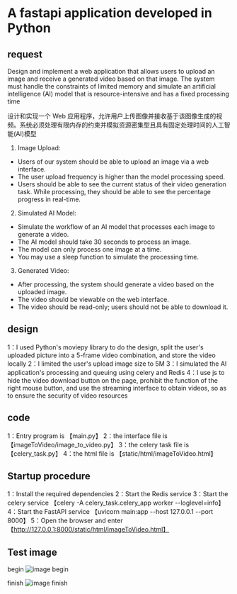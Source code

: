 # A fastapi application developed in Python

## request

Design and implement a web application that allows users to upload an image and receive a generated video based on that image.
The system must handle the constraints of limited memory and simulate an artificial intelligence (AI) model that is resource-intensive and has a fixed processing time

设计和实现一个 Web 应用程序，允许用户上传图像并接收基于该图像生成的视频。系统必须处理有限内存的约束并模拟资源密集型且具有固定处理时间的人工智能(AI)模型

1. Image Upload:

- Users of our system should be able to upload an image via a web interface.
- The user upload frequency is higher than the model processing speed.
- Users should be able to see the current status of their video generation task. While processing, they should be able to see the percentage progress in real-time.

2. Simulated AI Model:

- Simulate the workflow of an AI model that processes each image to generate a video.
- The AI model should take 30 seconds to process an image.
- The model can only process one image at a time.
- You may use a sleep function to simulate the processing time.

3. Generated Video:

- After processing, the system should generate a video based on the uploaded image.
- The video should be viewable on the web interface.
- The video should be read-only; users should not be able to download it.

## design

1：I used Python's moviepy library to do the design, split the user's uploaded picture into a 5-frame video combination, and store the video locally
2：I limited the user's upload image size to 5M
3：I simulated the AI application's processing and queuing using celery and Redis
4：I use js to hide the video download button on the page, prohibit the function of the right mouse button, and use the streaming interface to obtain videos, so as to ensure the security of video resources

## code

1：Entry program is 【main.py】
2：the interface file is 【imageToVideo/image_to_video.py】
3：the celery task file is 【celery_task.py】
4：the html file is 【static/html/imageToVideo.html】

## Startup procedure

1：Install the required dependencies
2：Start the Redis service
3：Start the celery service 【celery -A celery_task.celery_app worker --loglevel=info】
4：Start the FastAPI service 【uvicorn main:app --host 127.0.0.1 --port 8000】
5：Open the browser and enter 【http://127.0.0.1:8000/static/html/imageToVideo.html】

## Test image

begin
![image begin](./static/image/111.jpg)

finish
![image finish](./static/image/222.jpg)
